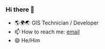 ### Hi there 👋

<!--
**brownhr/brownhr** is a ✨ _special_ ✨ repository because its `README.md` (this file) appears on your GitHub profile.
- 🔭 I’m currently working on a [hydrology package](https://github.com/brownhr/excess)
- 👯 I’m looking to collaborate on R and GIS [bookdown](https://github.com/rstudio/bookdown) courses
Here are some ideas to get you started: -->

- 🌎🌍🌏 GIS Technician / Developer
- 📫 How to reach me: [email](mailto:brownhr314@gmail.com)
- 😄 He/Him
